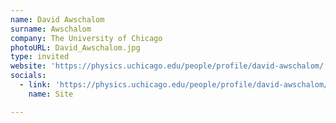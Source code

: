 ```yaml
---
name: David Awschalom
surname: Awschalom
company: The University of Chicago
photoURL: David_Awschalom.jpg
type: invited
website: 'https://physics.uchicago.edu/people/profile/david-awschalom/'
socials:
  - link: 'https://physics.uchicago.edu/people/profile/david-awschalom/'
    name: Site

---
```


